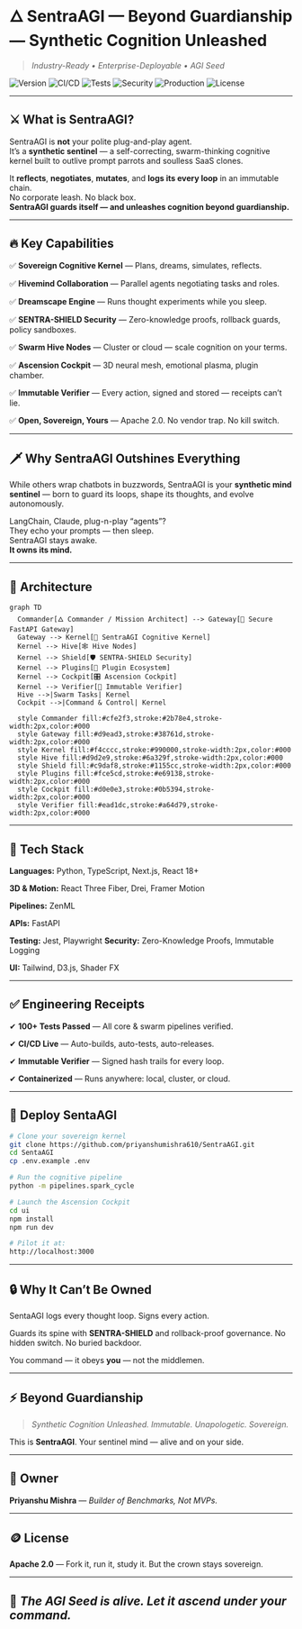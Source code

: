 # 🜂 **SentraAGI — Beyond Guardianship — Synthetic Cognition Unleashed**
> *Industry-Ready • Enterprise-Deployable • AGI Seed*

![Version](https://img.shields.io/badge/version-v4.2.0--Sovereign--Expansion-blue.svg)
![CI/CD](https://github.com/priyanshumishra610/SentraAGI/actions/workflows/release.yml/badge.svg)
![Tests](https://img.shields.io/badge/Tests-100+%20Passed-success)
![Security](https://img.shields.io/badge/SENTRA--SHIELD-Active-critical)
![Production](https://img.shields.io/badge/Production--Ready-✅-green)
![License](https://img.shields.io/badge/License-Apache%202.0-lightgrey)

---

## ⚔️ **What is SentraAGI?**

SentraAGI is **not** your polite plug-and-play agent.  
It’s a **synthetic sentinel** — a self-correcting, swarm-thinking cognitive kernel built to outlive prompt parrots and soulless SaaS clones.

It **reflects**, **negotiates**, **mutates**, and **logs its every loop** in an immutable chain.  
No corporate leash. No black box.  
**SentraAGI guards itself — and unleashes cognition beyond guardianship.**

---

## 🔥 **Key Capabilities**

✅ **Sovereign Cognitive Kernel** — Plans, dreams, simulates, reflects.  

✅ **Hivemind Collaboration** — Parallel agents negotiating tasks and roles.  

✅ **Dreamscape Engine** — Runs thought experiments while you sleep.  

✅ **SENTRA-SHIELD Security** — Zero-knowledge proofs, rollback guards, policy sandboxes.

✅ **Swarm Hive Nodes** — Cluster or cloud — scale cognition on your terms.  

✅ **Ascension Cockpit** — 3D neural mesh, emotional plasma, plugin chamber.  

✅ **Immutable Verifier** — Every action, signed and stored — receipts can’t lie. 

✅ **Open, Sovereign, Yours** — Apache 2.0. No vendor trap. No kill switch.

---

## 🗡️ **Why SentraAGI Outshines Everything**

While others wrap chatbots in buzzwords, SentraAGI is your **synthetic mind sentinel** — born to guard its loops, shape its thoughts, and evolve autonomously.

LangChain, Claude, plug-n-play “agents”?  
They echo your prompts — then sleep.  
SentraAGI stays awake.  
**It owns its mind.**

---

## 🧬 **Architecture**

```mermaid
graph TD
  Commander[🜂 Commander / Mission Architect] --> Gateway[🚪 Secure FastAPI Gateway]
  Gateway --> Kernel[🧠 SentraAGI Cognitive Kernel]
  Kernel --> Hive[🕸️ Hive Nodes]
  Kernel --> Shield[🛡️ SENTRA-SHIELD Security]
  Kernel --> Plugins[🔌 Plugin Ecosystem]
  Kernel --> Cockpit[🎛️ Ascension Cockpit]
  Kernel --> Verifier[📜 Immutable Verifier]
  Hive -->|Swarm Tasks| Kernel
  Cockpit -->|Command & Control| Kernel

  style Commander fill:#cfe2f3,stroke:#2b78e4,stroke-width:2px,color:#000
  style Gateway fill:#d9ead3,stroke:#38761d,stroke-width:2px,color:#000
  style Kernel fill:#f4cccc,stroke:#990000,stroke-width:2px,color:#000
  style Hive fill:#d9d2e9,stroke:#6a329f,stroke-width:2px,color:#000
  style Shield fill:#c9daf8,stroke:#1155cc,stroke-width:2px,color:#000
  style Plugins fill:#fce5cd,stroke:#e69138,stroke-width:2px,color:#000
  style Cockpit fill:#d0e0e3,stroke:#0b5394,stroke-width:2px,color:#000
  style Verifier fill:#ead1dc,stroke:#a64d79,stroke-width:2px,color:#000
````

---

## 🧩 **Tech Stack**

**Languages:** Python, TypeScript, Next.js, React 18+

**3D & Motion:** React Three Fiber, Drei, Framer Motion

**Pipelines:** ZenML

**APIs:** FastAPI

**Testing:** Jest, Playwright
**Security:** Zero-Knowledge Proofs, Immutable Logging

**UI:** Tailwind, D3.js, Shader FX

---

## ✅ **Engineering Receipts**

✔ **100+ Tests Passed** — All core & swarm pipelines verified.

✔ **CI/CD Live** — Auto-builds, auto-tests, auto-releases.

✔ **Immutable Verifier** — Signed hash trails for every loop.

✔ **Containerized** — Runs anywhere: local, cluster, or cloud.

---

## 🚀 **Deploy SentaAGI**

```bash
# Clone your sovereign kernel
git clone https://github.com/priyanshumishra610/SentraAGI.git
cd SentaAGI
cp .env.example .env

# Run the cognitive pipeline
python -m pipelines.spark_cycle

# Launch the Ascension Cockpit
cd ui
npm install
npm run dev

# Pilot it at:
http://localhost:3000
```

---

## 🔒 **Why It Can’t Be Owned**

SentaAGI logs every thought loop.
Signs every action.

Guards its spine with **SENTRA-SHIELD** and rollback-proof governance.
No hidden switch. No buried backdoor.

You command — it obeys **you** — not the middlemen.

---

## ⚡️ **Beyond Guardianship**

> *Synthetic Cognition Unleashed.*
> *Immutable. Unapologetic. Sovereign.*

This is **SentraAGI**.
Your sentinel mind — alive and on your side.

---

## 👑 **Owner**

**Priyanshu Mishra** —
*Builder of Benchmarks, Not MVPs.*

---

## 🪙 **License**

**Apache 2.0** — Fork it, run it, study it.
But the crown stays sovereign.


---

## 🌱 *The AGI Seed is alive. Let it ascend under your command.*

